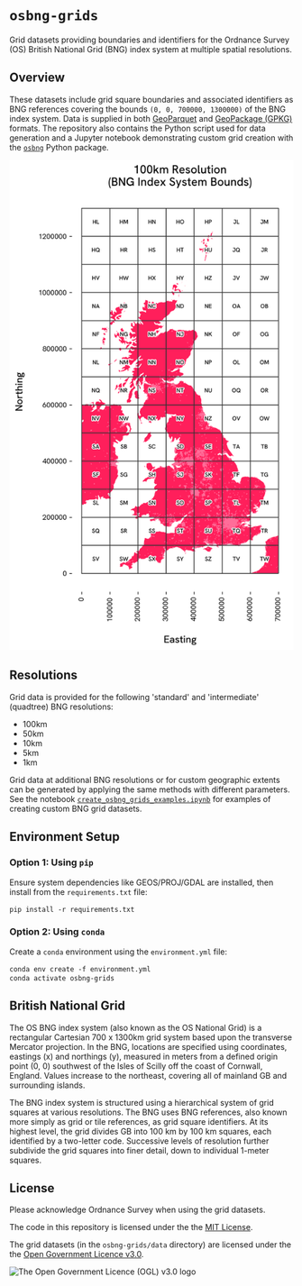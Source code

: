 # `osbng-grids`

Grid datasets providing boundaries and identifiers for the Ordnance Survey (OS) British National Grid (BNG) index system at multiple spatial resolutions.

## Overview

These datasets include grid square boundaries and associated identifiers as BNG references covering the bounds `(0, 0, 700000, 1300000)` of the BNG index system. Data is supplied in both [GeoParquet](https://github.com/opengeospatial/geoparquet) and [GeoPackage (GPKG)](https://github.com/opengeospatial/geopackage) formats. The repository also contains the Python script used for data generation and a Jupyter notebook demonstrating custom grid creation with the [`osbng`](https://github.com/OrdnanceSurvey/osbng-py) Python package.

![BNG index system overview at 100km](https://github.com/OrdnanceSurvey/osbng-py/blob/main/docs/_static/images/osbng_grids_100km.png?raw=true)

## Resolutions

Grid data is provided for the following 'standard' and 'intermediate' (quadtree) BNG resolutions:

* 100km
* 50km
* 10km
* 5km
* 1km

Grid data at additional BNG resolutions or for custom geographic extents can be generated by applying the same methods with different parameters. See the notebook [`create_osbng_grids_examples.ipynb`](osbng-grids/examples/notebooks/create_osbng_grids_examples.ipynb) for examples of creating custom BNG grid datasets.

## Environment Setup

### Option 1: Using `pip`

Ensure system dependencies like GEOS/PROJ/GDAL are installed, then install from the `requirements.txt` file:

```shell
pip install -r requirements.txt
```

### Option 2: Using `conda`

Create a `conda` environment using the `environment.yml` file:

```shell
conda env create -f environment.yml
conda activate osbng-grids
```

## British National Grid

The OS BNG index system (also known as the OS National Grid) is a rectangular Cartesian 700 x 1300km grid system based upon the transverse Mercator projection. In the BNG, locations are specified using coordinates, eastings (x) and northings (y), measured in meters from a defined origin point (0, 0) southwest of the Isles of Scilly off the coast of Cornwall, England. Values increase to the northeast, covering all of mainland GB and surrounding islands.

The BNG index system is structured using a hierarchical system of grid squares at various resolutions. The BNG uses BNG references, also known more simply as grid or tile references, as grid square identifiers. At its highest level, the grid divides GB into 100 km by 100 km squares, each identified by a two-letter code. Successive levels of resolution further subdivide the grid squares into finer detail, down to individual 1-meter squares.

## License

Please acknowledge Ordnance Survey when using the grid datasets.

The code in this repository is licensed under the the [MIT License](./LICENSE).

The grid datasets (in the `osbng-grids/data` directory) are licensed under the the [Open Government Licence v3.0](https://www.nationalarchives.gov.uk/doc/open-government-licence/version/3/).

![The Open Government Licence (OGL) v3.0 logo](https://www.nationalarchives.gov.uk/images/infoman/ogl-symbol-41px-retina-black.png "Open Government Licence (OGL) v3.0 Logo")
